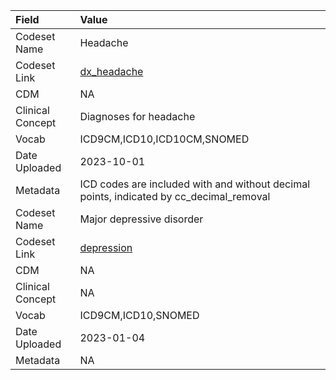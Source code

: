 |Field            |Value                                                                                   |
|:----------------|:---------------------------------------------------------------------------------------|
|Codeset Name     |Headache                                                                                |
|Codeset Link     |[dx_headache](https://github.com/PEDSnet/Variable-Dictionary/blob/main/conditions/dx_headache.csv)|
|CDM              |NA                                                                                      |
|Clinical Concept |Diagnoses for headache                                                                  |
|Vocab            |ICD9CM,ICD10,ICD10CM,SNOMED                                                             |
|Date Uploaded    |2023-10-01                                                                              |
|Metadata         |ICD codes are included with and without decimal points, indicated by cc_decimal_removal |
|Codeset Name     |Major depressive disorder                                                               |
|Codeset Link     |[depression](https://github.com/PEDSnet/Variable-Dictionary/blob/main/conditions/depression.csv)|
|CDM              |NA                                                                                      |
|Clinical Concept |NA                                                                                      |
|Vocab            |ICD9CM,ICD10,SNOMED                                                                     |
|Date Uploaded    |2023-01-04                                                                              |
|Metadata         |NA                                                                                      |
